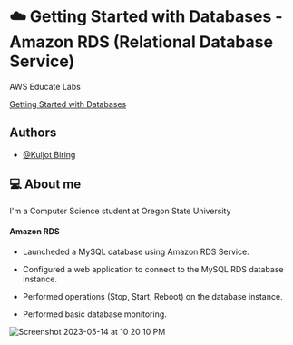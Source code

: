 
# ☁️ Getting Started with Databases - Amazon RDS (Relational Database Service)

AWS Educate Labs

[Getting Started with Databases](https://www.credly.com/badges/2ecbc9da-af52-4798-9d20-3c79cdc4a776/public_url)
## Authors

- [@Kuljot Biring](https://www.github.com/kuljotbiring)


## 💻 About me

I'm a Computer Science student at Oregon State University

#### Amazon RDS

* Launcheded a MySQL database using Amazon RDS Service.

* Configured a web application to connect to the MySQL RDS database instance.

* Performed operations (Stop, Start, Reboot) on the database instance.

* Performed basic database monitoring.

![Screenshot 2023-05-14 at 10 20 10 PM](https://github.com/kuljotbiring/AWS-Getting-Started-with-Databases/assets/34665034/d44cce6f-daf5-4114-bde3-275e14a77e99)
